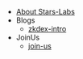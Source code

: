 - [About Stars-Labs](en-us/intro.md)
- Blogs
    - [zkdex-intro](en-us/blog/zkdex-intro.md)
- JoinUs
    - [join-us](en-us/join-us.md)
